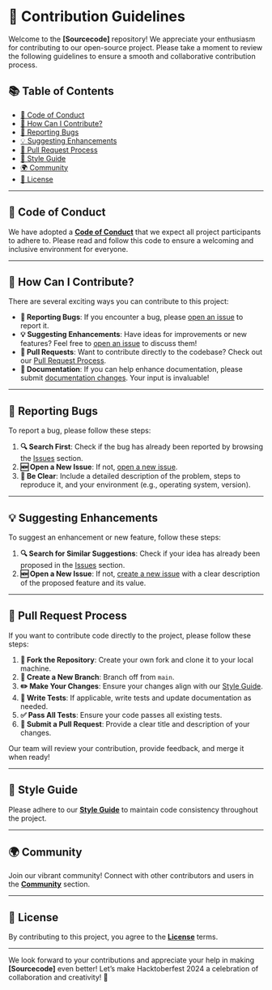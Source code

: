 # 🎉 Contribution Guidelines

Welcome to the **[Sourcecode]** repository! We appreciate your enthusiasm for contributing to our open-source project. Please take a moment to review the following guidelines to ensure a smooth and collaborative contribution process.

## 📚 Table of Contents
- [🌈 Code of Conduct](#code-of-conduct)
- [🤔 How Can I Contribute?](#how-can-i-contribute)
- [🐞 Reporting Bugs](#reporting-bugs)
- [💡 Suggesting Enhancements](#suggesting-enhancements)
- [🔄 Pull Request Process](#pull-request-process)
- [🎨 Style Guide](#style-guide)
- [🌍 Community](#community)
- [📝 License](#license)

---

## 🌈 Code of Conduct

We have adopted a [**Code of Conduct**](CODE_OF_CONDUCT.md) that we expect all project participants to adhere to. Please read and follow this code to ensure a welcoming and inclusive environment for everyone.

---

## 🤔 How Can I Contribute?

There are several exciting ways you can contribute to this project:

- **🐞 Reporting Bugs**: If you encounter a bug, please [open an issue](../../issues) to report it.
- **💡 Suggesting Enhancements**: Have ideas for improvements or new features? Feel free to [open an issue](../../issues) to discuss them!
- **🔄 Pull Requests**: Want to contribute directly to the codebase? Check out our [Pull Request Process](#pull-request-process).
- **📝 Documentation**: If you can help enhance documentation, please submit [documentation changes](#pull-request-process). Your input is invaluable!

---

## 🐞 Reporting Bugs

To report a bug, please follow these steps:

1. **🔍 Search First**: Check if the bug has already been reported by browsing the [Issues](../../issues) section.
2. **🆕 Open a New Issue**: If not, [open a new issue](../../issues/new).
3. **📝 Be Clear**: Include a detailed description of the problem, steps to reproduce it, and your environment (e.g., operating system, version).

---

## 💡 Suggesting Enhancements

To suggest an enhancement or new feature, follow these steps:

1. **🔍 Search for Similar Suggestions**: Check if your idea has already been proposed in the [Issues](../../issues) section.
2. **🆕 Open a New Issue**: If not, [create a new issue](../../issues/new) with a clear description of the proposed feature and its value.

---

## 🔄 Pull Request Process

If you want to contribute code directly to the project, please follow these steps:

1. **🍴 Fork the Repository**: Create your own fork and clone it to your local machine.
2. **🌱 Create a New Branch**: Branch off from `main`.
3. **✏️ Make Your Changes**: Ensure your changes align with our [Style Guide](#style-guide).
4. **🧪 Write Tests**: If applicable, write tests and update documentation as needed.
5. **✅ Pass All Tests**: Ensure your code passes all existing tests.
6. **📝 Submit a Pull Request**: Provide a clear title and description of your changes.

Our team will review your contribution, provide feedback, and merge it when ready!

---

## 🎨 Style Guide

Please adhere to our [**Style Guide**](STYLE_GUIDE.md) to maintain code consistency throughout the project.

---

## 🌍 Community

Join our vibrant community! Connect with other contributors and users in the [**Community**](COMMUNITY.md) section.

---

## 📝 License

By contributing to this project, you agree to the [**License**](LICENSE.md) terms.

---

We look forward to your contributions and appreciate your help in making **[Sourcecode]** even better! Let’s make Hacktoberfest 2024 a celebration of collaboration and creativity! 🎊
